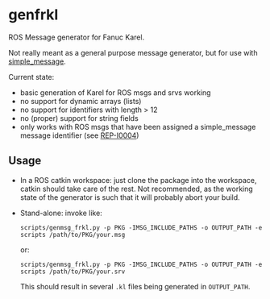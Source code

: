 # genfrkl

ROS Message generator for Fanuc Karel.

Not really meant as a general purpose message generator, but for use
with [simple_message][].

Current state:

 - basic generation of Karel for ROS msgs and srvs working
 - no support for dynamic arrays (lists)
 - no support for identifiers with length > 12
 - no (proper) support for string fields
 - only works with ROS msgs that have been assigned a simple_message
   message identifier (see [REP-I0004][])


## Usage

 - In a ROS catkin workspace: just clone the package into the workspace,
   catkin should take care of the rest. Not recommended, as the working
   state of the generator is such that it will probably abort your build.

 - Stand-alone: invoke like:
   ```
   scripts/genmsg_frkl.py -p PKG -IMSG_INCLUDE_PATHS -o OUTPUT_PATH -e scripts /path/to/PKG/your.msg
   ```
   or:
   ```
   scripts/genmsg_frkl.py -p PKG -IMSG_INCLUDE_PATHS -o OUTPUT_PATH -e scripts /path/to/PKG/your.srv
   ```

   This should result in several `.kl` files being generated in `OUTPUT_PATH`.


[simple_message]: http://wiki.ros.org/simple_message
[REP-I0004]: https://github.com/ros-industrial/rep/blob/master/rep-I0004.rst

